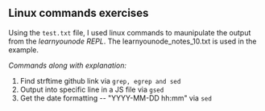 ## Linux commands exercises 

Using the `test.txt` file, I used linux commands to maunipulate the output from the *learnyounode REPL*. The learnyounode_notes_10.txt is used in the example.

*Commands along with explanation:*

1. Find strftime github link via `grep, egrep and sed` 
2. Output into specific line in a JS file via `gsed` 
3. Get the date formatting  -- "YYYY-MM-DD hh:mm" via `sed`


